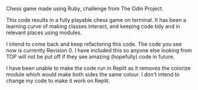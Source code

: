 Chess game made using Ruby, challenge from The Odin Project.

This code results in a fully playable chess game on terminal.
It has been a learning curve of making classes interact,
and keeping code tidy and in relevant places using modules.

I intend to come back and keep refactoring this code. 
The code you see now is currently Revision 0.
I have included this so anyone else looking from TOP will
not be put off if they see amazing (hopefully) code in future.

I have been unable to make the code run in Replit as it removes
the colorize module which would make both sides the same colour.
I don't intend to change my code to make it work on Replit.

